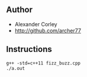 ## Author

* Alexander Corley
* http://github.com/archer77

## Instructions

````
g++ -std=c++11 fizz_buzz.cpp
./a.out
````
